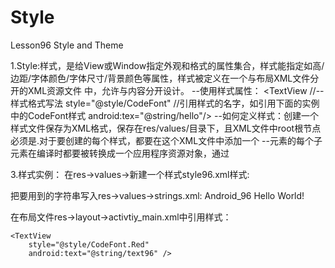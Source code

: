 # Style

Lesson96 Style and Theme

1.Style:样式，是给View或Window指定外观和格式的属性集合，样式能指定如高/边距/字体颜色/字体尺寸/背景颜色等属性，样式被定义在一个与布局XML文件分开的XML资源文件   中，允许与内容分开设计。
  --使用样式属性：
  <TextView
    //--样式格式写法
    style="@style/CodeFont"     //引用样式的名字，如引用下面的实例中的CodeFont样式 
    android:tex="@string/hello"/>
  --如何定义样式：创建一个样式文件保存为XML格式，保存在res/values/目录下，且XML文件中root根节点必须是<resources>.对于要创建的每个样式，都要在这个XML文件中添加一个<style>元素，并用name属性唯一标识这个样式（这个属性是必须的），然后给样式的每个属性添加一个<item>元素，这个元素的name属性用于声明样式属性名即要定义什么属性，属性值放在一组<item>之间，给<item>元素的值可以是一个字符串/十六进制的颜色/另一个资源类型的引用/或者依赖样式属性的其他值。如下实例：
    <?xml version="1.0" encoding="utf-8"?>
    //--通过样式名称来调用该样式，即用style="@style/CodeFont"来引用该样式
    <resources>
        //--parent是一个继承，指定了另一个样式的资源ID，继承一个其他样式
        <style name="CodeFont" parent="@android:style/TextAppearance.Medium">  
            <item name="android:layout_width">fill_parent</item>
            <item name="android:layout_height">wrap_content</item>
            <item name="android:textColor">#00FF00</item>
            <item name="android:typeface">monospace</item>
        </style>
    </resources>
    --<resource>元素的每个子元素在编译时都要被转换成一个应用程序资源对象，通过<style>元素的name属性值来引用，记住：把XML中定义的一个样式用作一个Activity或应用程序的主题与给一个View对象定义样式完全相同，如上面定义的样式能够用于一个View对象，或者用作一个Activity或者应用程序的主题.实际上运用到View上就是样式，运用到Activity就是主题.

2.样式继承性：<style>元素中的parent属性可以继承一个即存在的样式属性，然后只定义需要改变和添加的属性，你能够继承自己定义的样式，也可以继承平台内置的样式。如 
             上面的实例中parent="@android:style/TextAppearance.Medium"就是继承平台内置的样式.
  --如果要继承自己定义的样式，就不必使用parent属性，但是要把想要继承的样式名做新样式名的前缀(用点分开)。如创建一个新的继承上面定义的CodeFont样式的样式，但
    要使用红色的文件，可以设计以下新样式：
    <style name="CodeFont.Red">   
            <item name="android:textColor">#FF0000</item> 
    </style>

3.样式实例：
  在res->values->新建一个样式style96.xml样式:
  <?xml version="1.0" encoding="utf-8"?>
  <resources>
    <style name="CodeFont" parent="@android:style/TextAppearance.Medium"> //继承平台内部的样式要用parent
        <item name="android:layout_width">fill_parent</item>
        <item name="android:layout_height">wrap_content</item>
        <item name="android:textColor">#00FF00</item>
        <item name="android:textSize">30sp</item>
        <item name="android:typeface">monospace</item>
    </style>
    <style name="CodeFont.Red">  //继承自己定义的样式，不需要parent，但要用继承的样式名做新样式名的前缀+.+自己的名字
        <item name="android:textColor">#FF0000</item>
    </style>
  </resources>

  把要用到的字符串写入res->values->strings.xml:
  <resources>
    <string name="app_name">Android_96</string>
    <string name="text96">Hello World!</string>
  </resources>
  
  在布局文件res->layout->activtiy_main.xml中引用样式：
  <?xml version="1.0" encoding="utf-8"?>
  <RelativeLayout xmlns:android="http://schemas.android.com/apk/res/android"
    xmlns:tools="http://schemas.android.com/tools"
    android:layout_width="match_parent"
    android:layout_height="match_parent"
    android:paddingBottom="@dimen/activity_vertical_margin"
    android:paddingLeft="@dimen/activity_horizontal_margin"
    android:paddingRight="@dimen/activity_horizontal_margin"
    android:paddingTop="@dimen/activity_vertical_margin"
    tools:context="com.example.mackerlee.android_96.MainActivity">

    <TextView
        style="@style/CodeFont.Red"
        android:text="@string/text96" />
  </RelativeLayout>
 
